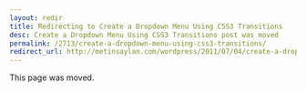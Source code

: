 ```yaml
---
layout: redir
title: Redirecting to Create a Dropdown Menu Using CSS3 Transitions
desc: Create a Dropdown Menu Using CSS3 Transitions post was moved
permalink: /2713/create-a-dropdown-menu-using-css3-transitions/
redirect_url: http://metinsaylan.com/wordpress/2011/07/04/create-a-dropdown-menu-using-css3-transitions/
---
```


This page was moved.

